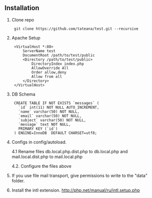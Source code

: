 Installation
------------

1. Clone repo

    	git clone https://github.com/tateana/test.git --recursive

2. Apache Setup

	    <VirtualHost *:80>
	        ServerName test
	        DocumentRoot /path/to/test/public
	        <Directory /path/to/test/public>
	            DirectoryIndex index.php
	            AllowOverride All
	            Order allow,deny
	            Allow from all
	        </Directory>
	    </VirtualHost>
    
3. DB Schema
 
	 	CREATE TABLE IF NOT EXISTS `messages` (
		  `id` int(11) NOT NULL AUTO_INCREMENT,
		  `name` varchar(50) NOT NULL,
		  `email` varchar(50) NOT NULL,
		  `subject` varchar(50) NOT NULL,
		  `message` text NOT NULL,
		  PRIMARY KEY (`id`)
		) ENGINE=InnoDB  DEFAULT CHARSET=utf8;
	
4. Configs in config/autoload.

	4.1 Rename files db.local.php.dist.php to db.local.php and mail.local.dist.php to mail.local.php
	
	4.2. Configure the files above

5. If you use file mail transport, give permissions to write to the "data" folder. 

6. Install the intl extension. http://php.net/manual/ru/intl.setup.php
